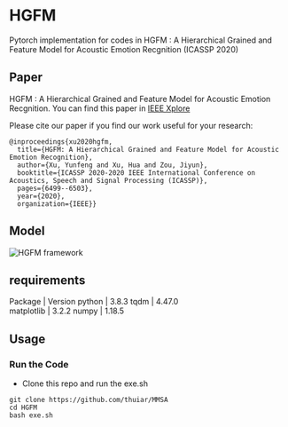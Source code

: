 # HGFM
Pytorch implementation for codes in HGFM : A Hierarchical Grained and Feature Model for Acoustic Emotion Recgnition (ICASSP 2020)
## Paper
HGFM : A Hierarchical Grained and Feature Model for Acoustic Emotion Recgnition. You can find this paper in [IEEE Xplore](https://ieeexplore.ieee.org)

Please cite our paper if you find our work useful for your research:
```
@inproceedings{xu2020hgfm,
  title={HGFM: A Hierarchical Grained and Feature Model for Acoustic Emotion Recognition},
  author={Xu, Yunfeng and Xu, Hua and Zou, Jiyun},
  booktitle={ICASSP 2020-2020 IEEE International Conference on Acoustics, Speech and Signal Processing (ICASSP)},
  pages={6499--6503},
  year={2020},
  organization={IEEE}}
```
## Model
![HGFM framework](https://github.com/zjyyyy/HGFM/blob/master/model.png)
## requirements

Package  | Version
python | 3.8.3 
tqdm | 4.47.0  
matplotlib | 3.2.2
numpy | 1.18.5
## Usage
### Run the Code
* Clone this repo and run the exe.sh
```
git clone https://github.com/thuiar/MMSA  
cd HGFM
bash exe.sh
```
